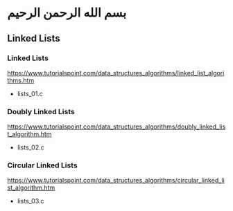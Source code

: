 # بسم الله الرحمن الرحيم 

## Linked Lists

### Linked Lists
https://www.tutorialspoint.com/data_structures_algorithms/linked_list_algorithms.htm

- lists_01.c

### Doubly Linked Lists
https://www.tutorialspoint.com/data_structures_algorithms/doubly_linked_list_algorithm.htm

- lists_02.c

### Circular Linked Lists
https://www.tutorialspoint.com/data_structures_algorithms/circular_linked_list_algorithm.htm

- lists_03.c
